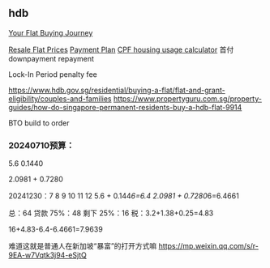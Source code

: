 ## hdb
[Your Flat Buying Journey](https://www.hdb.gov.sg/cs/infoweb/residential/buying-a-flat#/)

[Resale Flat Prices](https://services2.hdb.gov.sg/webapp/BB33RTIS/BB33SSearchWidget#/)
[](https://www.cpf.gov.sg/member/tools-and-services/calculators#/)
[Payment Plan](https://homes.hdb.gov.sg/home/calculator/payment-plan#/)
[CPF housing usage calculator](https://www.cpf.gov.sg/member/tools-and-services/calculators/cpf-housing-usage#/)
首付
downpayment
repayment

Lock-In Period penalty fee

https://www.hdb.gov.sg/residential/buying-a-flat/flat-and-grant-eligibility/couples-and-families
https://www.propertyguru.com.sg/property-guides/how-do-singapore-permanent-residents-buy-a-hdb-flat-9914

BTO build to order


### 20240710预算：
5.6 0.1440

2.0981 + 0.7280

20241230：7 8 9 10 11 12
5.6 + 0.144*6=6.4
2.0981 + 0.7280*6=6.4661


总：64 
贷款 75%：48
剩下 25%：16
税：3.2+1.38+0.25=4.83

16+4.83-6.4-6.4661=7.9639


难道这就是普通人在新加坡“暴富”的打开方式嘛
https://mp.weixin.qq.com/s/r-9EA-w7Vqtk3j94-eSjtQ

